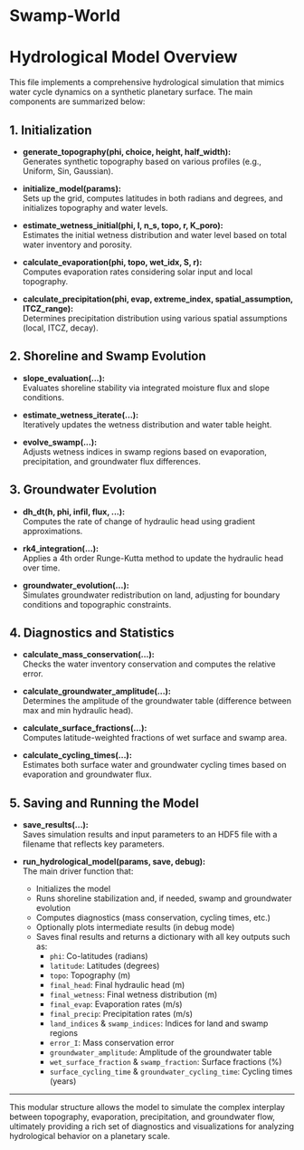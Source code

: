 # Swamp-World
# Hydrological Model Overview

This file implements a comprehensive hydrological simulation that mimics water cycle dynamics on a synthetic planetary surface. The main components are summarized below:

## 1. Initialization
- **generate_topography(phi, choice, height, half_width):**  
  Generates synthetic topography based on various profiles (e.g., Uniform, Sin, Gaussian).

- **initialize_model(params):**  
  Sets up the grid, computes latitudes in both radians and degrees, and initializes topography and water levels.

- **estimate_wetness_initial(phi, I, n_s, topo, r, K_poro):**  
  Estimates the initial wetness distribution and water level based on total water inventory and porosity.

- **calculate_evaporation(phi, topo, wet_idx, S, r):**  
  Computes evaporation rates considering solar input and local topography.

- **calculate_precipitation(phi, evap, extreme_index, spatial_assumption, ITCZ_range):**  
  Determines precipitation distribution using various spatial assumptions (local, ITCZ, decay).

## 2. Shoreline and Swamp Evolution
- **slope_evaluation(...):**  
  Evaluates shoreline stability via integrated moisture flux and slope conditions.

- **estimate_wetness_iterate(...):**  
  Iteratively updates the wetness distribution and water table height.

- **evolve_swamp(...):**  
  Adjusts wetness indices in swamp regions based on evaporation, precipitation, and groundwater flux differences.

## 3. Groundwater Evolution
- **dh_dt(h, phi, infil, flux, ...):**  
  Computes the rate of change of hydraulic head using gradient approximations.

- **rk4_integration(...):**  
  Applies a 4th order Runge-Kutta method to update the hydraulic head over time.

- **groundwater_evolution(...):**  
  Simulates groundwater redistribution on land, adjusting for boundary conditions and topographic constraints.

## 4. Diagnostics and Statistics
- **calculate_mass_conservation(...):**  
  Checks the water inventory conservation and computes the relative error.

- **calculate_groundwater_amplitude(...):**  
  Determines the amplitude of the groundwater table (difference between max and min hydraulic head).

- **calculate_surface_fractions(...):**  
  Computes latitude-weighted fractions of wet surface and swamp area.

- **calculate_cycling_times(...):**  
  Estimates both surface water and groundwater cycling times based on evaporation and groundwater flux.

## 5. Saving and Running the Model
- **save_results(...):**  
  Saves simulation results and input parameters to an HDF5 file with a filename that reflects key parameters.

- **run_hydrological_model(params, save, debug):**  
  The main driver function that:
  - Initializes the model
  - Runs shoreline stabilization and, if needed, swamp and groundwater evolution
  - Computes diagnostics (mass conservation, cycling times, etc.)
  - Optionally plots intermediate results (in debug mode)
  - Saves final results and returns a dictionary with all key outputs such as:
    - `phi`: Co-latitudes (radians)
    - `latitude`: Latitudes (degrees)
    - `topo`: Topography (m)
    - `final_head`: Final hydraulic head (m)
    - `final_wetness`: Final wetness distribution (m)
    - `final_evap`: Evaporation rates (m/s)
    - `final_precip`: Precipitation rates (m/s)
    - `land_indices` & `swamp_indices`: Indices for land and swamp regions
    - `error_I`: Mass conservation error
    - `groundwater_amplitude`: Amplitude of the groundwater table
    - `wet_surface_fraction` & `swamp_fraction`: Surface fractions (%)
    - `surface_cycling_time` & `groundwater_cycling_time`: Cycling times (years)

---

This modular structure allows the model to simulate the complex interplay between topography, evaporation, precipitation, and groundwater flow, ultimately providing a rich set of diagnostics and visualizations for analyzing hydrological behavior on a planetary scale.
